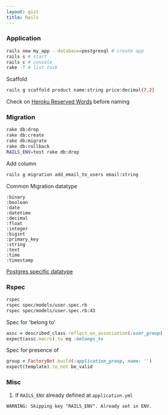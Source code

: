 ```yaml
---
layout: gist
title: Rails
---
```


### Application

```sh
rails new my_app --database=postgresql # create app
rails s # start
rails c # console 
rake -T # list task
```

Scaffold
```sh
rails g scaffold product name:string price:decimal{7,2}
```

Check on [Heroku Reserved Words](http://reservedwords.herokuapp.com/) before naming

### Migration
```sh
rake db:drop
rake db:create
rake db:migrate
rake db:rollback
RAILS_ENV=test rake db:drop
```

Add column
```sh
rails g migration add_email_to_users email:string
```

Common Migration datatype
```
:binary
:boolean
:date
:datetime
:decimal
:float
:integer
:bigint
:primary_key
:string
:text
:time
:timestamp
```

[Postgres specific datatype](https://github.com/rails/rails/blob/4-2-stable/activerecord/lib/active_record/connection_adapters/postgresql_adapter.rb#L76)

### Rspec

```sh
rspec
rspec spec/models/user.spec.rb
rspec spec/models/user.spec.rb:43
```


Spec for 'belong to'
```rb
assc = described_class.reflect_on_association(:user_group)
expect(assc.macro).to eq :belongs_to
```

Spec for presence of 
```rb
group = FactoryBot.build(:application_group, name: '')
expect(template).to_not be_valid
```


### Misc

1. If `RAILS_ENV` already defined at `application.yml`
```
WARNING: Skipping key "RAILS_ENV". Already set in ENV.
```
